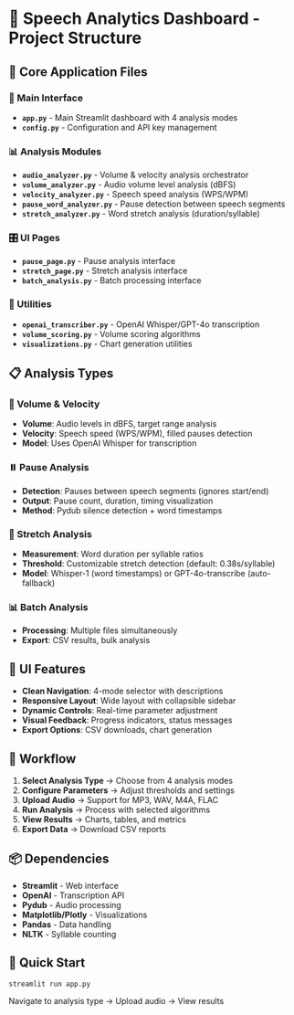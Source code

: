 # 🎤 Speech Analytics Dashboard - Project Structure

## 📁 Core Application Files

### 🎯 Main Interface
- **`app.py`** - Main Streamlit dashboard with 4 analysis modes
- **`config.py`** - Configuration and API key management

### 📊 Analysis Modules
- **`audio_analyzer.py`** - Volume & velocity analysis orchestrator
- **`volume_analyzer.py`** - Audio volume level analysis (dBFS)
- **`velocity_analyzer.py`** - Speech speed analysis (WPS/WPM)
- **`pause_word_analyzer.py`** - Pause detection between speech segments
- **`stretch_analyzer.py`** - Word stretch analysis (duration/syllable)

### 🎛️ UI Pages
- **`pause_page.py`** - Pause analysis interface
- **`stretch_page.py`** - Stretch analysis interface
- **`batch_analysis.py`** - Batch processing interface

### 🔧 Utilities
- **`openai_transcriber.py`** - OpenAI Whisper/GPT-4o transcription
- **`volume_scoring.py`** - Volume scoring algorithms
- **`visualizations.py`** - Chart generation utilities

## 📋 Analysis Types

### 🎵 Volume & Velocity
- **Volume**: Audio levels in dBFS, target range analysis
- **Velocity**: Speech speed (WPS/WPM), filled pauses detection
- **Model**: Uses OpenAI Whisper for transcription

### ⏸️ Pause Analysis
- **Detection**: Pauses between speech segments (ignores start/end)
- **Output**: Pause count, duration, timing visualization
- **Method**: Pydub silence detection + word timestamps

### 📏 Stretch Analysis
- **Measurement**: Word duration per syllable ratios
- **Threshold**: Customizable stretch detection (default: 0.38s/syllable)
- **Model**: Whisper-1 (word timestamps) or GPT-4o-transcribe (auto-fallback)

### 📊 Batch Analysis
- **Processing**: Multiple files simultaneously
- **Export**: CSV results, bulk analysis

## 🎨 UI Features

- **Clean Navigation**: 4-mode selector with descriptions
- **Responsive Layout**: Wide layout with collapsible sidebar
- **Dynamic Controls**: Real-time parameter adjustment
- **Visual Feedback**: Progress indicators, status messages
- **Export Options**: CSV downloads, chart generation

## 🔄 Workflow

1. **Select Analysis Type** → Choose from 4 analysis modes
2. **Configure Parameters** → Adjust thresholds and settings
3. **Upload Audio** → Support for MP3, WAV, M4A, FLAC
4. **Run Analysis** → Process with selected algorithms
5. **View Results** → Charts, tables, and metrics
6. **Export Data** → Download CSV reports

## 📦 Dependencies

- **Streamlit** - Web interface
- **OpenAI** - Transcription API
- **Pydub** - Audio processing
- **Matplotlib/Plotly** - Visualizations
- **Pandas** - Data handling
- **NLTK** - Syllable counting

## 🚀 Quick Start

```bash
streamlit run app.py
```

Navigate to analysis type → Upload audio → View results